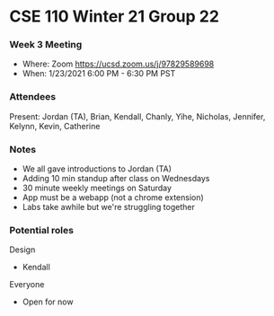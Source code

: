 # CSE 110 Winter 21 Group 22

### Week 3 Meeting 
  - Where: Zoom https://ucsd.zoom.us/j/97829589698
  - When: 1/23/2021 6:00 PM - 6:30 PM PST
  
### Attendees

Present: Jordan (TA), Brian, Kendall, Chanly, Yihe, Nicholas, Jennifer, Kelynn, Kevin, Catherine

### Notes
  - We all gave introductions to Jordan (TA) 
  - Adding 10 min standup after class on Wednesdays
  - 30 minute weekly meetings on Saturday 
  - App must be a webapp (not a chrome extension)
  - Labs take awhile but we're struggling together 
 
 ### Potential roles
Design   
- Kendall 

Everyone
- Open for now
